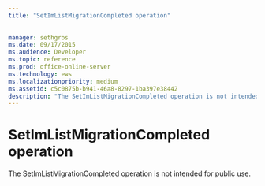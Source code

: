 ```yaml
---
title: "SetImListMigrationCompleted operation"
 
 
manager: sethgros
ms.date: 09/17/2015
ms.audience: Developer
ms.topic: reference
ms.prod: office-online-server
ms.technology: ews
ms.localizationpriority: medium
ms.assetid: c5c0875b-b941-46a8-8297-1ba397e38442
description: "The SetImListMigrationCompleted operation is not intended for public use."
---
```


# SetImListMigrationCompleted operation

The SetImListMigrationCompleted operation is not intended for public use.
  


